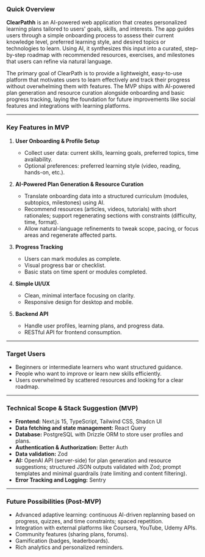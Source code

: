 ### Quick Overview

**ClearPathh** is an AI-powered web application that creates personalized learning plans tailored to users' goals, skills, and interests. The app guides users through a simple onboarding process to assess their current knowledge level, preferred learning style, and desired topics or technologies to learn. Using AI, it synthesizes this input into a curated, step-by-step roadmap with recommended resources, exercises, and milestones that users can refine via natural language.

The primary goal of ClearPath is to provide a lightweight, easy-to-use platform that motivates users to learn effectively and track their progress without overwhelming them with features. The MVP ships with AI-powered plan generation and resource curation alongside onboarding and basic progress tracking, laying the foundation for future improvements like social features and integrations with learning platforms.

---

### Key Features in MVP

1. **User Onboarding & Profile Setup**

   * Collect user data: current skills, learning goals, preferred topics, time availability.
   * Optional preferences: preferred learning style (video, reading, hands-on, etc.).

2. **AI-Powered Plan Generation & Resource Curation**

   * Translate onboarding data into a structured curriculum (modules, subtopics, milestones) using AI.
   * Recommend resources (articles, videos, tutorials) with short rationales; support regenerating sections with constraints (difficulty, time, format).
   * Allow natural-language refinements to tweak scope, pacing, or focus areas and regenerate affected parts.

3. **Progress Tracking**

   * Users can mark modules as complete.
   * Visual progress bar or checklist.
   * Basic stats on time spent or modules completed.

4. **Simple UI/UX**

   * Clean, minimal interface focusing on clarity.
   * Responsive design for desktop and mobile.

5. **Backend API**

   * Handle user profiles, learning plans, and progress data.
   * RESTful API for frontend consumption.

---

### Target Users

* Beginners or intermediate learners who want structured guidance.
* People who want to improve or learn new skills efficiently.
* Users overwhelmed by scattered resources and looking for a clear roadmap.

---

### Technical Scope & Stack Suggestion (MVP)

* **Frontend:** Next.js 15, TypeScript, Tailwind CSS, Shadcn UI
* **Data fetching and state management:** React Query
* **Database:** PostgreSQL with Drizzle ORM to store user profiles and plans.
* **Authentication & Authorization:** Better Auth
* **Data validation:** Zod
* **AI:** OpenAI API (server-side) for plan generation and resource suggestions; structured JSON outputs validated with Zod; prompt templates and minimal guardrails (rate limiting and content filtering).
* **Error Tracking and Logging:** Sentry

---

### Future Possibilities (Post-MVP)

* Advanced adaptive learning: continuous AI-driven replanning based on progress, quizzes, and time constraints; spaced repetition.
* Integration with external platforms like Coursera, YouTube, Udemy APIs.
* Community features (sharing plans, forums).
* Gamification (badges, leaderboards).
* Rich analytics and personalized reminders.
